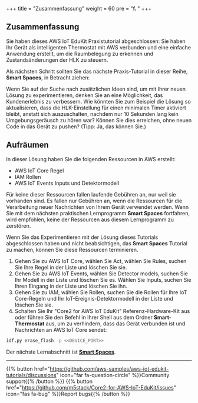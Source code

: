 +++
title = "Zusammenfassung"
weight = 60
pre = "<b>f. </b>"
+++

## Zusammenfassung

Sie haben dieses AWS IoT EduKit Praxistutorial abgeschlossen: Sie haben Ihr Gerät als intelligenten Thermostat mit AWS verbunden und eine einfache Anwendung erstellt, um die Raumbelegung zu erkennen und Zustandsänderungen der HLK zu steuern.

Als nächsten Schritt sollten Sie das nächste Praxis-Tutorial in dieser Reihe, **Smart Spaces**, in Betracht ziehen:

Wenn Sie auf der Suche nach zusätzlichen Ideen sind, um mit Ihrer neuen Lösung zu experimentieren, denken Sie an eine Möglichkeit, das Kundenerlebnis zu verbessern. Wie könnten Sie zum Beispiel die Lösung so aktualisieren, dass die HLK-Einstellung für einen minimalen Timer aktiviert bleibt, anstatt sich auszuschalten, nachdem nur 10 Sekunden lang kein Umgebungsgeräusch zu hören war? Können Sie dies erreichen, ohne neuen Code in das Gerät zu pushen? (Tipp: Ja, das können Sie.)

## Aufräumen
In dieser Lösung haben Sie die folgenden Ressourcen in AWS erstellt:

* AWS IoT Core Regel
* IAM Rollen
* AWS IoT Events Inputs und Detektormodell

Für keine dieser Ressourcen fallen laufende Gebühren an, nur weil sie vorhanden sind. Es fallen nur Gebühren an, wenn die Ressourcen für die Verarbeitung neuer Nachrichten von Ihrem Gerät verwendet werden. Wenn Sie mit dem nächsten praktischen Lernprogramm **Smart Spaces** fortfahren, wird empfohlen, keine der Ressourcen aus diesem Lernprogramm zu zerstören.

Wenn Sie das Experimentieren mit der Lösung dieses Tutorials abgeschlossen haben und nicht beabsichtigen, das **Smart Spaces** Tutorial zu machen, können Sie diese Ressourcen terminieren.

1. Gehen Sie zu AWS IoT Core, wählen Sie Act, wählen Sie Rules, suchen Sie Ihre Regel in der Liste und löschen Sie sie.
2. Gehen Sie zu AWS IoT Events, wählen Sie Detector models, suchen Sie Ihr Modell in der Liste und löschen Sie es. Wählen Sie Inputs, suchen Sie Ihren Eingang in der Liste und löschen Sie ihn.
3. Gehen Sie zu IAM, wählen Sie Rollen, suchen Sie die Rollen für Ihre IoT Core-Regeln und Ihr IoT-Ereignis-Detektormodell in der Liste und löschen Sie sie.
4. Schalten Sie Ihr "Core2 for AWS IoT EduKit" Referenz-Hardware-Kit aus oder führen Sie den Befehl in Ihrer Shell aus dem Ordner **Smart-Thermostat** aus, um zu verhindern, dass das Gerät verbunden ist und Nachrichten an AWS IoT Core sendet:
```bash
idf.py erase_flash -p <<DEVICE_PORT>>
```

Der nächste Lernabschnitt ist [**Smart Spaces**](/de/smart-spaces.html).

---
{{% button href="https://github.com/aws-samples/aws-iot-edukit-tutorials/discussions" icon="far fa-question-circle" %}}Community support{{% /button %}} {{% button href="https://github.com/m5stack/Core2-for-AWS-IoT-EduKit/issues" icon="fas fa-bug" %}}Report bugs{{% /button %}}